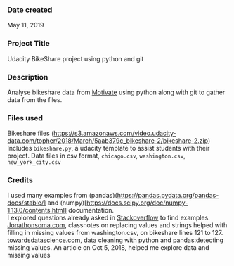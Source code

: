 ### Date created
May 11, 2019

### Project Title
Udacity BikeShare project using python and git

### Description
Analyse bikeshare data from [Motivate]( https://www.motivateco.com/) using python along with git to gather data from the files.

### Files used
Bikeshare files (https://s3.amazonaws.com/video.udacity-data.com/topher/2018/March/5aab379c_bikeshare-2/bikeshare-2.zip)
Includes `bikeshare.py`, a udacity template to assist students with their project. Data files in csv format, `chicago.csv`, `washington.csv`, `new_york_city.csv`

### Credits
I used many examples from (pandas)(https://pandas.pydata.org/pandas-docs/stable/] and (numpy)[https://docs.scipy.org/doc/numpy-1.13.0/contents.html] documentation.  
I explored questions already asked in [Stackoverflow](https://stackoverflow.com/) to find examples.
[Jonathonsoma.com](http://jonathansoma.com/), classnotes on replacing values and strings helped with filling in missing values from washington.csv, on bikeshare lines 121 to 127.
[towardsdatascience.com](towardsdatascience.com), data cleaning with python and pandas:detecting missing values. An article on Oct 5, 2018, helped me explore data and missing values

